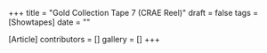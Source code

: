 +++
title = "Gold Collection Tape 7 (CRAE Reel)"
draft = false
tags = [Showtapes]
date = ""

[Article]
contributors = []
gallery = []
+++